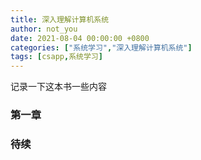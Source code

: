 ```yaml
---
title: 深入理解计算机系统
author: not_you
date: 2021-08-04 00:00:00 +0800
categories: ["系统学习","深入理解计算机系统"]
tags: [csapp,系统学习]
---
```


记录一下这本书一些内容

### 第一章



### 待续
